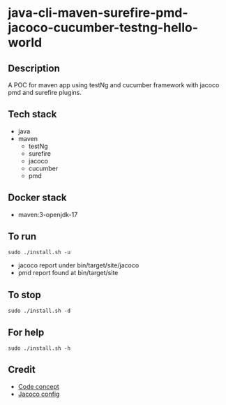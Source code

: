 # java-cli-maven-surefire-pmd-jacoco-cucumber-testng-hello-world

## Description
A POC for maven app using testNg
and cucumber framework with jacoco
pmd and surefire plugins.

## Tech stack
- java
- maven
  - testNg
  - surefire
  - jacoco
  - cucumber
  - pmd

## Docker stack
- maven:3-openjdk-17

## To run
`sudo ./install.sh -u`
- jacoco report under bin/target/site/jacoco
- pmd report found at bin/target/site

## To stop
`sudo ./install.sh -d`

## For help
`sudo ./install.sh -h`

## Credit
- [Code concept](https://stackoverflow.com/questions/67847818/maven-junit-5-cucumber-not-running-tests)
- [Jacoco config](https://www.baeldung.com/jacoco)
